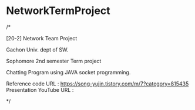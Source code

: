 # NetworkTermProject

/*

[20-2] Network Team Project

Gachon Univ. dept of SW.

Sophomore 2nd semester Term project

Chatting Program using JAVA socket programming.

Reference code URL : https://song-yujin.tistory.com/m/7?category=815435 
Presentation YouTube URL : 

*/
